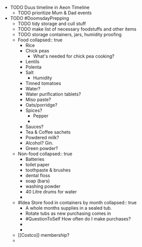 - TODO Duus timeline in Aeon Timeline
	- TODO prioritize Mum & Dad events
- TODO #DoomsdayPrepping
	- TODO tidy storage and cull stuff
	- TODO make list of necessary foodstuffs and other items
	- TODO storage containers, jars, humidity proofing
	- Food
	  collapsed:: true
		- Rice
		- Chick peas
			- What's needed for chick pea cooking?
		- Lentils
		- Polenta
		- Salt
			- Humidity
		- Tinned tomatoes
		- Water?
		- Water purification tablets?
		- Miso paste?
		- Oats/porridge?
		- Spices?
			- Pepper
			-
		- Sauces?
		- Tea & Coffee sachets
		- Powdered milk?
		- Alcohol? Gin.
		- Green powder?
	- Non-food
	  collapsed:: true
		- Batteries
		- toilet paper
		- toothpaste & brushes
		- dental floss
		- soap (bars)
		- washing powder
		- 40 Litre drums for water
		-
	- #Idea Store food in containers by month
	  collapsed:: true
		- A whole months supplies in a sealed tub.
		- Rotate tubs as new purchasing comes in
		- #QuestionToSelf How often do I make purchases?
		-
		-
	- [[Costco]] membership?
	-